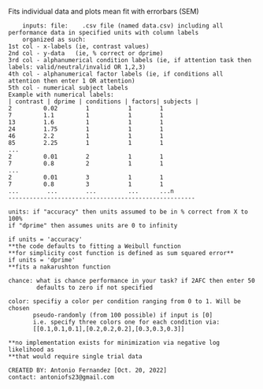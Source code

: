    Fits individual data and plots mean fit with errorbars (SEM) 

        inputs: file:    .csv file (named data.csv) including all performance data in specified units with column labels
        organized as such: 
    1st col - x-labels (ie, contrast values)
    2nd col - y-data   (ie, % correct or dprime)
    3rd col - alphanumerical condition labels (ie, if attention task then labels: valid/neutral/invalid OR 1,2,3)
    4th col - alphanumerical factor labels (ie, if conditions all attention then enter 1 OR attention)
    5th col - numerical subject labels
    Example with numerical labels:
    | contrast | dprime | conditions | factors| subjects |
    2         0.02        1           1        1
    7         1.1         1           1        1
    13        1.6         1           1        1
    24        1.75        1           1        1
    46        2.2         1           1        1
    85        2.25        1           1        1
    ...
    2         0.01        2           1        1
    7         0.8         2           1        1
    ...
    2         0.01        3           1        1
    7         0.8         3           1        1
    ...        ...        ...         ...      ...n
    -----------------------------------------------------

    units: if "accuracy" then units assumed to be in % correct from X to 100%
    if "dprime" then assumes units are 0 to infinity
    
    if units = 'accuracy'
    **the code defaults to fitting a Weibull function
    **for simplicity cost function is defined as sum squared error**
    if units = 'dprime'
    **fits a nakarushton function

    chance: what is chance performance in your task? if 2AFC then enter 50
            defaults to zero if not specified

    color: specifiy a color per condition ranging from 0 to 1. Will be chosen 
           pseudo-randomly (from 100 possible) if input is [0]
           i.e. specify three colors one for each condition via:
           [[0.1,0.1,0.1],[0.2,0.2,0.2],[0.3,0.3,0.3]]
    
    **no implementation exists for minimization via negative log likelihood as
    **that would require single trial data

    CREATED BY: Antonio Fernandez [Oct. 20, 2022]
    contact: antoniofs23@gmail.com